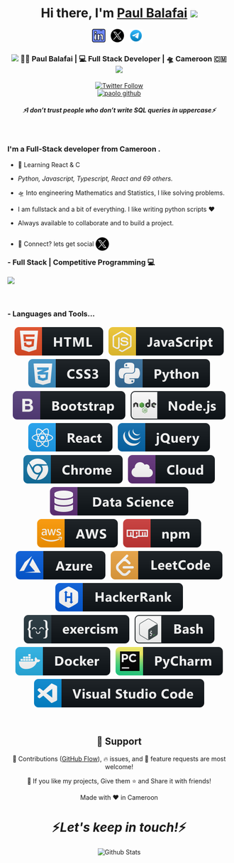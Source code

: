 <div align="center">
   <h1>Hi there, I'm <a href="https://hemant.codes">Paul Balafai</a> <img src="https://media.giphy.com/media/hvRJCLFzcasrR4ia7z/giphy.gif" width="25px"> </h1>
   
</div>

<p align='center'>
   <a href="https://www.linkedin.com/in/paul-balafaï-257655187/"><img height="30" src="https://raw.githubusercontent.com/ruskovin/ruskovin/main/linkedin.png?raw=true"></a>&nbsp;&nbsp;
<a href="https://twitter.com/pbalafai"><img height="30" src="https://raw.githubusercontent.com/ruskovin/ruskovin/main/X_icon.svg"></a>&nbsp;&nbsp;
<a href="t.me/pica_sso"><img height="30" src="https://raw.githubusercontent.com/ruskovin/ruskovin/main/telegram.svg"></a>&nbsp;&nbsp;
 </p>



<div align="center">
<h3><img src="https://media.giphy.com/media/WUlplcMpOCEmTGBtBW/giphy.gif" width="30"> 👨‍💻 Paul Balafai | 💻 Full Stack Developer | 🛸 Cameroon 🇨🇲 <img src="https://media.giphy.com/media/WUlplcMpOCEmTGBtBW/giphy.gif" width="30"></h3>
</div>



<p align="center">
   <a href="https://twitter.com/pbalafai"><img alt="Twitter Follow" src="https://img.shields.io/twitter/follow/pbalafai?style=for-the-badge&color=09f&labelColor=black&logo=twitter&label=@pbalafai"></a>
   <br> <!-- <a href="https://badges.pufler.dev/visits/mayhemantt/mayhemantt"> <img alt="hemant joshi github" src="https://badges.pufler.dev/visits/mayhemantt/mayhemantt"> </a> -->
   <a href="https://visitor-badge.glitch.me/badge?page_id=ruskovin.ruskovin"> <img alt="paolo github" src="https://visitor-badge.glitch.me/badge?page_id=ruskovin.ruskovin"> </a>
 </p>
 
 <h5 align="center">
   <i>⚡️I don’t trust people who don’t write SQL queries in uppercase⚡️</i>
  </h5>
 
 
<br />
<p align="center">
  <h3> I'm a Full-Stack developer from Cameroon .</h3>
</p>

 - 🥀 Learning React & C
 
 - <i>Python, Javascript, Typescript, React and 69 others.</i>
   
 - 🛸 Into engineering Mathematics and Statistics, I like solving problems.
 
 - I am fullstack and a bit of everything. I like writing python scripts :heart:
 
 - Always available to collaborate and to build a project.
 
 - 💬 Connect? lets get social [<img style="width:30px;height:30px;position:relative; top:10px" src="https://raw.githubusercontent.com/ruskovin/ruskovin/main/X_icon.svg" alt="twitter link" >](https://twitter.com/pbalafai)
 <p align="center">
    
### - Full Stack | Competitive Programming 💻
   <a href="https://github.com/anuraghazra/github-readme-stats"> 
    <img  src="https://github-readme-stats.vercel.app/api?username=ruskovin&&show_icons=true&theme=radical"/>
     </a>
</p>

<br />

### - Languages and Tools...

<p align="center">
  <!-- For more icons please follow  https://github.com/MikeCodesDotNET/ColoredBadges -->
  <img src="https://raw.githubusercontent.com/ruskovin/ruskovin/main/svg/dev/languages/html.svg" alt="html" style="vertical-align:top; margin:4px">
  <img src="https://raw.githubusercontent.com/ruskovin/ruskovin/main/svg/dev/languages/js.svg" alt="js" style="vertical-align:top; margin:4px">
  <img src="https://raw.githubusercontent.com/ruskovin/ruskovin/main/svg/dev/languages/css3.svg" alt="css" style="vertical-align:top; margin:4px">
  <img src="https://raw.githubusercontent.com/ruskovin/ruskovin/main/svg/dev/languages/python.svg" alt="python" style="vertical-align:top; margin:4px">
  <img src="https://raw.githubusercontent.com/ruskovin/ruskovin/main/svg/dev/frameworks/bootstrap.svg" alt="bootstrap" style="vertical-align:top; margin:4px">
  <img src="https://raw.githubusercontent.com/ruskovin/ruskovin/main/svg/dev/frameworks/nodejs.svg" alt="nodejs" style="vertical-align:top; margin:4px">
  <img src="https://raw.githubusercontent.com/ruskovin/ruskovin/main/svg/dev/frameworks/react.svg" alt="react" style="vertical-align:top; margin:4px">
  <img src="https://raw.githubusercontent.com/ruskovin/ruskovin/main/svg/dev/frameworks/jquery.svg" alt="jquery" style="vertical-align:top; margin:4px">
  <img src="https://raw.githubusercontent.com/ruskovin/ruskovin/main/svg/dev/misc/chrome.svg" alt="chrome" style="vertical-align:top; margin:4px">
  <img src="https://raw.githubusercontent.com/ruskovin/ruskovin/main/svg/dev/misc/cloud.svg" alt="cloud" style="vertical-align:top; margin:4px">
  <img src="https://raw.githubusercontent.com/ruskovin/ruskovin/main/svg/dev/misc/datascience.svg" alt="datascience" style="vertical-align:top; margin:4px">
  <img src="https://raw.githubusercontent.com/ruskovin/ruskovin/main/svg/dev/services/aws.svg" alt="aws" style="vertical-align:top; margin:4px">
  <img src="https://raw.githubusercontent.com/ruskovin/ruskovin/main/svg/dev/services/npm.svg" alt="npm" style="vertical-align:top; margin:4px">
  <img src="https://raw.githubusercontent.com/ruskovin/ruskovin/main/svg/dev/services/azure.svg" alt="azure" style="vertical-align:top; margin:4px">
  <img src="https://raw.githubusercontent.com/ruskovin/ruskovin/main/svg/dev/services/leetcode.svg" alt="leetcode" style="vertical-align:top; margin:4px">
  <img src="https://raw.githubusercontent.com/ruskovin/ruskovin/main/svg/dev/services/hackerrank.svg" alt="hackerrank" style="vertical-align:top; margin:4px">
  <img src="https://raw.githubusercontent.com/ruskovin/ruskovin/main/svg/dev/services/excercism.svg" alt="excercism" style="vertical-align:top; margin:4px">
  <img src="https://raw.githubusercontent.com/ruskovin/ruskovin/main/svg/dev/tools/bash.svg" alt="bash" style="vertical-align:top; margin:4px">
  <img src="https://raw.githubusercontent.com/ruskovin/ruskovin/main/svg/dev/tools/docker.svg" alt="docker" style="vertical-align:top; margin:4px">
  <img src="https://raw.githubusercontent.com/ruskovin/ruskovin/main/svg/dev/tools/jetbrains_pycharm.svg" alt="pycharm" style="vertical-align:top; margin:4px">
  <img src="https://raw.githubusercontent.com/ruskovin/ruskovin/main/svg/dev/tools/visualstudio_code.svg" alt="vscode" style="vertical-align:top; margin:4px">
</p>

   
<br />

<h2 align="center">🤝 Support</h2>

<p align="center">🎀 Contributions (<a href="https://guides.github.com/introduction/flow" title="GitHub flow">GitHub Flow</a>), 🔥 issues, and 🥮 feature requests are most welcome!</p>

<p align="center">💙 If you like my projects, Give them ⭐ and Share it with friends!</p>
</p>
<p align="center">Made with ❤️ in Cameroon</p>

<h1 align='center'>⚡️<i>Let's keep in touch!</i>⚡️</h1>

<p align="center">
        <img src="https://raw.githubusercontent.com/mayhemantt/mayhemantt/Update/svg/Bottom.svg" alt="Github Stats" />
</p>

